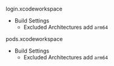 <!-- Configure XCode -->
login.xcodeworkspace
 - Build Settings
    - Excluded Architectures
        add `arm64`

pods.xcodeworkspace
 - Build Settings
    - Excluded Architectures
        add `arm64`